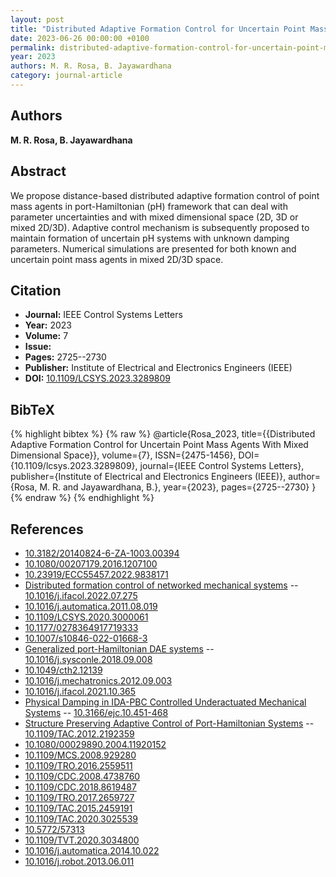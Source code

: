 ```yaml
---
layout: post
title: "Distributed Adaptive Formation Control for Uncertain Point Mass Agents With Mixed Dimensional Space"
date: 2023-06-26 00:00:00 +0100
permalink: distributed-adaptive-formation-control-for-uncertain-point-mass-agents-with-mixed-dimensional-space
year: 2023
authors: M. R. Rosa, B. Jayawardhana
category: journal-article
---
```

 
## Authors
**M. R. Rosa, B. Jayawardhana**
 
## Abstract
We propose distance-based distributed adaptive formation control of point mass agents in port-Hamiltonian (pH) framework that can deal with parameter uncertainties and with mixed dimensional space (2D, 3D or mixed 2D/3D). Adaptive control mechanism is subsequently proposed to maintain formation of uncertain pH systems with unknown damping parameters. Numerical simulations are presented for both known and uncertain point mass agents in mixed 2D/3D space.
 
## Citation
- **Journal:** IEEE Control Systems Letters
- **Year:** 2023
- **Volume:** 7
- **Issue:** 
- **Pages:** 2725--2730
- **Publisher:** Institute of Electrical and Electronics Engineers (IEEE)
- **DOI:** [10.1109/LCSYS.2023.3289809](https://doi.org/10.1109/LCSYS.2023.3289809)
 
## BibTeX
{% highlight bibtex %}
{% raw %}
@article{Rosa_2023,
  title={{Distributed Adaptive Formation Control for Uncertain Point Mass Agents With Mixed Dimensional Space}},
  volume={7},
  ISSN={2475-1456},
  DOI={10.1109/lcsys.2023.3289809},
  journal={IEEE Control Systems Letters},
  publisher={Institute of Electrical and Electronics Engineers (IEEE)},
  author={Rosa, M. R. and Jayawardhana, B.},
  year={2023},
  pages={2725--2730}
}
{% endraw %}
{% endhighlight %}
 
## References
- [10.3182/20140824-6-ZA-1003.00394](https://doi.org/10.3182/20140824-6-ZA-1003.00394)
- [10.1080/00207179.2016.1207100](https://doi.org/10.1080/00207179.2016.1207100)
- [10.23919/ECC55457.2022.9838171](https://doi.org/10.23919/ECC55457.2022.9838171)
- [Distributed formation control of networked mechanical systems](distributed-formation-control-of-networked-mechanical-systems) -- [10.1016/j.ifacol.2022.07.275](https://doi.org/10.1016/j.ifacol.2022.07.275)
- [10.1016/j.automatica.2011.08.019](https://doi.org/10.1016/j.automatica.2011.08.019)
- [10.1109/LCSYS.2020.3000061](https://doi.org/10.1109/LCSYS.2020.3000061)
- [10.1177/0278364917719333](https://doi.org/10.1177/0278364917719333)
- [10.1007/s10846-022-01668-3](https://doi.org/10.1007/s10846-022-01668-3)
- [Generalized port-Hamiltonian DAE systems](generalized-port-hamiltonian-dae-systems) -- [10.1016/j.sysconle.2018.09.008](https://doi.org/10.1016/j.sysconle.2018.09.008)
- [10.1049/cth2.12139](https://doi.org/10.1049/cth2.12139)
- [10.1016/j.mechatronics.2012.09.003](https://doi.org/10.1016/j.mechatronics.2012.09.003)
- [10.1016/j.ifacol.2021.10.365](https://doi.org/10.1016/j.ifacol.2021.10.365)
- [Physical Damping in IDA-PBC Controlled Underactuated Mechanical Systems](physical-damping-in-ida-pbc-controlled-underactuated-mechanical-systems) -- [10.3166/ejc.10.451-468](https://doi.org/10.3166/ejc.10.451-468)
- [Structure Preserving Adaptive Control of Port-Hamiltonian Systems](structure-preserving-adaptive-control-of-port-hamiltonian-systems) -- [10.1109/TAC.2012.2192359](https://doi.org/10.1109/TAC.2012.2192359)
- [10.1080/00029890.2004.11920152](https://doi.org/10.1080/00029890.2004.11920152)
- [10.1109/MCS.2008.929280](https://doi.org/10.1109/MCS.2008.929280)
- [10.1109/TRO.2016.2559511](https://doi.org/10.1109/TRO.2016.2559511)
- [10.1109/CDC.2008.4738760](https://doi.org/10.1109/CDC.2008.4738760)
- [10.1109/CDC.2018.8619487](https://doi.org/10.1109/CDC.2018.8619487)
- [10.1109/TRO.2017.2659727](https://doi.org/10.1109/TRO.2017.2659727)
- [10.1109/TAC.2015.2459191](https://doi.org/10.1109/TAC.2015.2459191)
- [10.1109/TAC.2020.3025539](https://doi.org/10.1109/TAC.2020.3025539)
- [10.5772/57313](https://doi.org/10.5772/57313)
- [10.1109/TVT.2020.3034800](https://doi.org/10.1109/TVT.2020.3034800)
- [10.1016/j.automatica.2014.10.022](https://doi.org/10.1016/j.automatica.2014.10.022)
- [10.1016/j.robot.2013.06.011](https://doi.org/10.1016/j.robot.2013.06.011)

